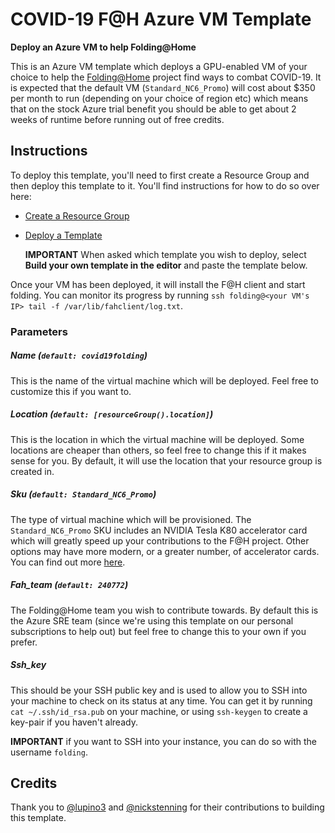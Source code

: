 # COVID-19 F@H Azure VM Template
**Deploy an Azure VM to help Folding@Home**

This is an Azure VM template which deploys a GPU-enabled VM of your choice to help the
[Folding@Home](https://foldingathome.org/) project find ways to combat COVID-19. It is
expected that the default VM (`Standard_NC6_Promo`) will cost about $350 per month to run
(depending on your choice of region etc) which means that on the stock Azure trial benefit
you should be able to get about 2 weeks of runtime before running out of free credits.

## Instructions
To deploy this template, you'll need to first create a Resource Group and then deploy this template to it.
You'll find instructions for how to do so over here:

 - [Create a Resource Group](https://docs.microsoft.com/en-us/azure/azure-resource-manager/templates/deploy-portal#create-a-resource-group)
 - [Deploy a Template](https://docs.microsoft.com/en-us/azure/azure-resource-manager/templates/deploy-portal#deploy-resources-from-custom-template)
    
    **IMPORTANT** When asked which template you wish to deploy, select **Build your own template in the editor** and paste the template below.

Once your VM has been deployed, it will install the F@H client and start folding. You can monitor its progress by running `ssh folding@<your VM's IP> tail -f /var/lib/fahclient/log.txt`.

### Parameters
##### Name (`default: covid19folding`)
This is the name of the virtual machine which will be deployed. Feel free to customize this if you want to.

##### Location (`default: [resourceGroup().location]`)
This is the location in which the virtual machine will be deployed. Some locations are cheaper than others, so feel free to change this if it makes sense for you. By default, it will use the location that your resource group is created in.

##### Sku (`default: Standard_NC6_Promo`)
The type of virtual machine which will be provisioned. The `Standard_NC6_Promo` SKU includes an NVIDIA Tesla K80 accelerator card which will greatly speed up your contributions to the F@H project. Other options may have more modern, or a greater number, of accelerator cards. You can find out more [here](https://docs.microsoft.com/en-us/azure/virtual-machines/sizes-gpu).

##### Fah_team (`default: 240772`)
The Folding@Home team you wish to contribute towards. By default this is the Azure SRE team (since we're using this template on our personal subscriptions to help out) but feel free to change this to your own if you prefer.

##### Ssh_key
This should be your SSH public key and is used to allow you to SSH into your machine to check on its status at any time. You can get it by running `cat ~/.ssh/id_rsa.pub` on your machine, or using `ssh-keygen` to create a key-pair if you haven't already.

**IMPORTANT** if you want to SSH into your instance, you can do so with the username `folding`.

## Credits
Thank you to [@lupino3](https://github.com/lupino3) and [@nickstenning](https://github.com/nickstenning) for their contributions to building this template.